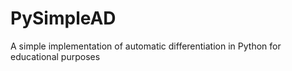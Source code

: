 # PySimpleAD
A simple implementation of automatic differentiation in Python for educational purposes
